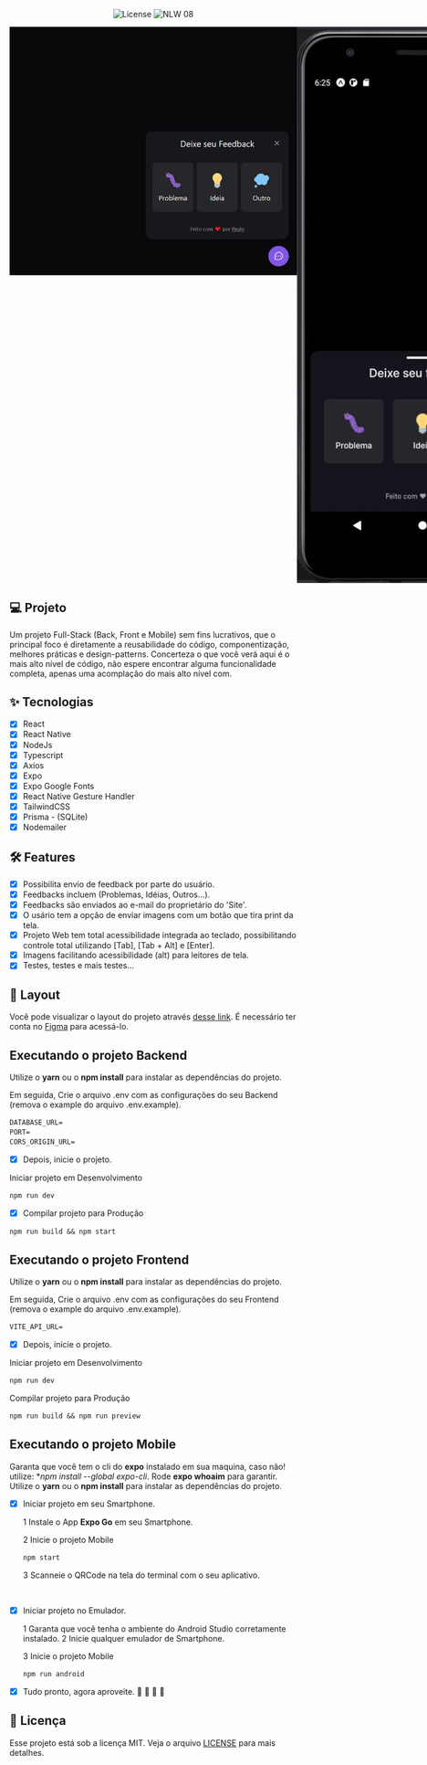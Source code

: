 <!-- 
    <h1 align="center">
        <img alt="GamePlay" height="80" title="Plant Manager" src=".github/logo.png" />
    </h1>
-->
<p align="center">
    <img alt="License" src="https://img.shields.io/static/v1?label=license&message=MIT&color=7B61FF&labelColor=0A1033" />
    <img src="https://img.shields.io/static/v1?label=NLW&message=08&color=7B61FF&labelColor=0A1033" alt="NLW 08" />
</p>

<div align="center">
    <div style="display: flex; align-items: flex-start;">
        <img src=".github/frontend_project.JPG?style=flat" style="flex: 1;" />
        <img src=".github/mobile_project.JPG?style=flat" style="flex: 1;" />
    </div>
</div>

## 💻 Projeto
Um projeto Full-Stack (Back, Front e Mobile) sem fins lucrativos, que o principal foco é diretamente a reusabilidade do código, componentização, melhores práticas e design-patterns.
Concerteza o que você verá aqui é o mais alto nível de código, não espere encontrar alguma funcionalidade completa, apenas uma acomplação do mais alto nível com.

## ✨ Tecnologias

-   [x] React
-   [x] React Native
-   [x] NodeJs
-   [x] Typescript
-   [x] Axios
-   [x] Expo
-   [x] Expo Google Fonts
-   [x] React Native Gesture Handler
-   [x] TailwindCSS
-   [x] Prisma - (SQLite)
-   [x] Nodemailer

## :hammer_and_wrench: Features 

-   [x] Possibilita envio de feedback por parte do usuário.
-   [x] Feedbacks incluem (Problemas, Idéias, Outros...).
-   [x] Feedbacks são enviados ao e-mail do proprietário do 'Site'.
-   [x] O usário tem a opção de enviar imagens com um botão que tira print da tela.
-   [x] Projeto Web tem total acessibilidade integrada ao teclado, possibilitando controle total utilizando [Tab], [Tab + Alt] e [Enter].
-   [x] Imagens facilitando acessibilidade (alt) para leitores de tela.
-   [x] Testes, testes e mais testes...

## 🔖 Layout

Você pode visualizar o layout do projeto através [desse link](https://www.figma.com/file/ZQhMZ3drdflpbMhwAaVtAz/Feedback-Widget-(Community)?node-id=100%3A2114). É necessário ter conta no [Figma](http://figma.com/) para acessá-lo.


## Executando o projeto Backend

Utilize o **yarn** ou o **npm install** para instalar as dependências do projeto.

Em seguida, Crie o arquivo .env com as configurações do seu Backend (remova o example do arquivo .env.example).
 
 ```cl
DATABASE_URL=
PORT=
CORS_ORIGIN_URL=
```

-   [x] Depois, inicie o projeto.

Iniciar projeto em Desenvolvimento
```cl
npm run dev
```

-   [x] Compilar projeto para Produção
```cl
npm run build && npm start
```

## Executando o projeto Frontend

Utilize o **yarn** ou o **npm install** para instalar as dependências do projeto.

Em seguida, Crie o arquivo .env com as configurações do seu Frontend (remova o example do arquivo .env.example).
 
 ```cl
VITE_API_URL=
```

-   [x] Depois, inicie o projeto.

Iniciar projeto em Desenvolvimento
```cl
npm run dev
```

Compilar projeto para Produção
```cl
npm run build && npm run preview
```

## Executando o projeto Mobile

Garanta que você tem o cli do **expo** instalado em sua maquina, caso não! utilize: **npm install --global expo-cli*. Rode **expo whoaim** para garantir.
Utilize o **yarn** ou o **npm install** para instalar as dependências do projeto.

-   [x] Iniciar projeto em seu Smartphone.

    1 Instale o App **Expo Go** em seu Smartphone.

    2 Inicie o projeto Mobile
    ```cl
    npm start
    ```

    3 Scanneie o QRCode na tela do terminal com o seu aplicativo.

<br/>

-   [x] Iniciar projeto no Emulador.

    1 Garanta que você tenha o ambiente do Android Studio corretamente instalado.
    2 Inicie qualquer emulador de Smartphone.

    3 Inicie o projeto Mobile
    ```cl
    npm run android
    ```

- [x] Tudo pronto, agora aproveite. :tada: :tada: :tada: :tada:

## 📄 Licença

Esse projeto está sob a licença MIT. Veja o arquivo [LICENSE](LICENSE.md) para mais detalhes.

<br />